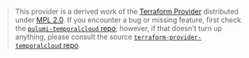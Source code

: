 > This provider is a derived work of the [Terraform Provider](https://github.com/temporalio/terraform-provider-temporalcloud)
> distributed under [MPL 2.0](https://www.mozilla.org/en-US/MPL/2.0/). If you encounter a bug or missing feature,
> first check the [`pulumi-temporalcloud` repo](https://github.com/Grip-Security/pulumi-temporalcloud/issues); however, if that doesn't turn up anything,
> please consult the source [`terraform-provider-temporalcloud` repo](https://github.com/temporalio/terraform-provider-temporalcloud/issues).